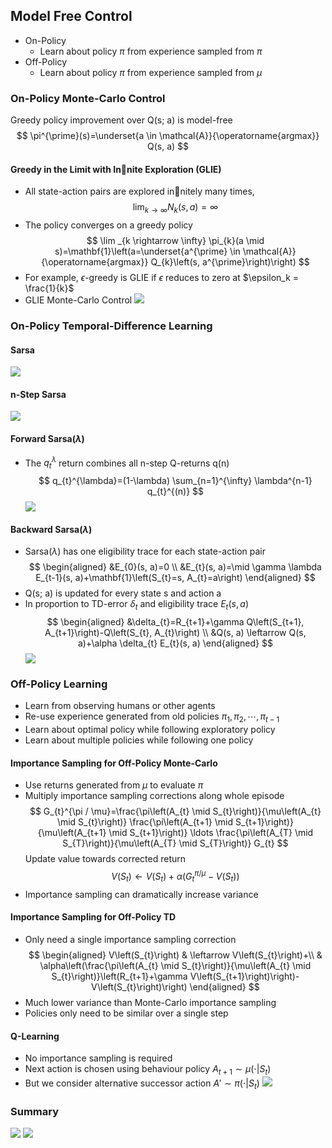 <head>
    <script src="https://cdn.mathjax.org/mathjax/latest/MathJax.js?config=TeX-AMS-MML_HTMLorMML" type="text/javascript"></script>
    <script type="text/x-mathjax-config">
    	MathJax.Hub.Config({tex2jax: {
             inlineMath: [['$','$']],
             displayMath: [["\\(","\\)"],["\\[","\\]"]],
             processEscapes: true
           }
         });
    </script>
</head>

## Model Free Control

* On-Policy
  * Learn about policy $\pi$ from experience sampled from $\pi$
* Off-Policy
  * Learn about policy $\pi$ from experience sampled from $\mu$


### On-Policy Monte-Carlo Control
Greedy policy improvement over Q(s; a) is model-free
$$
\pi^{\prime}(s)=\underset{a \in \mathcal{A}}{\operatorname{argmax}} Q(s, a)
$$

#### Greedy in the Limit with Innite Exploration (GLIE)
* All state-action pairs are explored innitely many times,
$$
\lim _{k \rightarrow \infty} N_{k}(s, a)=\infty
$$
* The policy converges on a greedy policy
$$
\lim _{k \rightarrow \infty} \pi_{k}(a \mid s)=\mathbf{1}\left(a=\underset{a^{\prime} \in \mathcal{A}}{\operatorname{argmax}} Q_{k}\left(s, a^{\prime}\right)\right)
$$
* For example, $\epsilon$-greedy is GLIE if $\epsilon$ reduces to zero at $\epsilon_k = \frac{1}{k}$
* GLIE Monte-Carlo Control
![](images/2022-02-15-23-12-05.png)

### On-Policy Temporal-Difference Learning
#### Sarsa
![](images/2022-02-15-23-13-19.png)

#### n-Step Sarsa
![](images/2022-02-15-23-14-29.png)

#### Forward Sarsa($\lambda$)
* The $q_{t}^{\lambda}$ return combines all n-step Q-returns q(n)
$$
q_{t}^{\lambda}=(1-\lambda) \sum_{n=1}^{\infty} \lambda^{n-1} q_{t}^{(n)}
$$
![](images/2022-02-15-23-16-25.png)

#### Backward Sarsa($\lambda$)
* Sarsa($\lambda$) has one eligibility trace for each state-action pair
$$
\begin{aligned}
&E_{0}(s, a)=0 \\
&E_{t}(s, a)=\mid \gamma \lambda E_{t-1}(s, a)+\mathbf{1}\left(S_{t}=s, A_{t}=a\right)
\end{aligned}
$$
* Q(s; a) is updated for every state s and action a
* In proportion to TD-error $\delta_{t}$ and eligibility trace $E_{t}(s, a)$
$$
\begin{aligned}
&\delta_{t}=R_{t+1}+\gamma Q\left(S_{t+1}, A_{t+1}\right)-Q\left(S_{t}, A_{t}\right) \\
&Q(s, a) \leftarrow Q(s, a)+\alpha \delta_{t} E_{t}(s, a)
\end{aligned}
$$
![](images/2022-02-15-23-20-25.png)

### Off-Policy Learning
* Learn from observing humans or other agents
* Re-use experience generated from old policies $\pi_1,\pi_2,\cdots,\pi_{t-1}$
* Learn about optimal policy while following exploratory policy
* Learn about multiple policies while following one policy

#### Importance Sampling for Off-Policy Monte-Carlo
* Use returns generated from $\mu$ to evaluate $\pi$
* Multiply importance sampling corrections along whole episode
$$
G_{t}^{\pi / \mu}=\frac{\pi\left(A_{t} \mid S_{t}\right)}{\mu\left(A_{t} \mid S_{t}\right)} \frac{\pi\left(A_{t+1} \mid S_{t+1}\right)}{\mu\left(A_{t+1} \mid S_{t+1}\right)} \ldots \frac{\pi\left(A_{T} \mid S_{T}\right)}{\mu\left(A_{T} \mid S_{T}\right)} G_{t}
$$
Update value towards corrected return
$$
V(S_t)\leftarrow V(S_t) + \alpha(G_{t}^{\pi / \mu} - V(S_t))
$$
* Importance sampling can dramatically increase variance

#### Importance Sampling for Off-Policy TD
* Only need a single importance sampling correction
$$
\begin{aligned}
V\left(S_{t}\right) & \leftarrow V\left(S_{t}\right)+\\
& \alpha\left(\frac{\pi\left(A_{t} \mid S_{t}\right)}{\mu\left(A_{t} \mid S_{t}\right)}\left(R_{t+1}+\gamma V\left(S_{t+1}\right)\right)-V\left(S_{t}\right)\right)
\end{aligned}
$$
* Much lower variance than Monte-Carlo importance sampling
* Policies only need to be similar over a single step
#### Q-Learning
* No importance sampling is required
* Next action is chosen using behaviour policy $A_{t+1} \sim\mu(\cdot|S_t )$
* But we consider alternative successor action $A' \sim\pi(\cdot|S_t )$
![](images/2022-02-15-23-28-30.png)

### Summary
![](images/2022-02-15-23-32-14.png)
![](images/2022-02-15-23-33-14.png)
